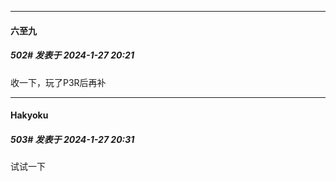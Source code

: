 
*****

####  六至九  
##### 502#       发表于 2024-1-27 20:21

收一下，玩了P3R后再补

*****

####  Hakyoku  
##### 503#       发表于 2024-1-27 20:31

试试一下

